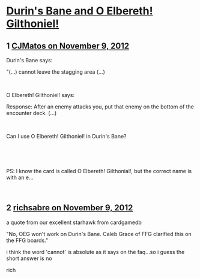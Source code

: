 # [Durin&#039;s Bane and O Elbereth! Gilthoniel!](https://community.fantasyflightgames.com/topic/74014-durins-bane-and-o-elbereth-gilthoniel/)

## 1 [CJMatos on November 9, 2012](https://community.fantasyflightgames.com/topic/74014-durins-bane-and-o-elbereth-gilthoniel/?do=findComment&comment=720981)

Durin's Bane says:

"(…) cannot leave the stagging area (…)

 

O Elbereth! Gilthoniel! says:

Response: After an enemy attacks you, put that enemy on the bottom of the encounter deck. (…)

 

Can I use O Elbereth! Gilthoniel! in Durin's Bane?

 

 

PS: I know the card is called O Elbereth! Gilthonial!, but the correct name is with an e…

 

## 2 [richsabre on November 9, 2012](https://community.fantasyflightgames.com/topic/74014-durins-bane-and-o-elbereth-gilthoniel/?do=findComment&comment=720992)

a quote from our excellent starhawk from cardgamedb

"No, OEG won't work on Durin's Bane. Caleb Grace of FFG clarified this on the FFG boards."

i think the word 'cannot' is absolute as it says on the faq…so i guess the short answer is no

rich

